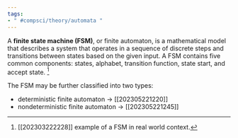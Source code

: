 ```yaml
---
tags:
- " #compsci/theory/automata "
---
```


A **finite state machine (FSM)**, or finite automaton, is a mathematical model that describes a system that operates in a sequence of discrete steps and transitions between states based on the given input. A FSM contains five common components: states, alphabet, transition function, state start, and accept state. [^1] <!--SR:!2024-01-03,176,290-->

The FSM may be further classified into two types:
- deterministic finite automaton → [[202305221220]]
- nondeterministic finite automaton → [[202305221245]]

[^1]: [[202303222228]] example of a FSM in real world context.
[^2]: [[202303292214]] example of FSM.